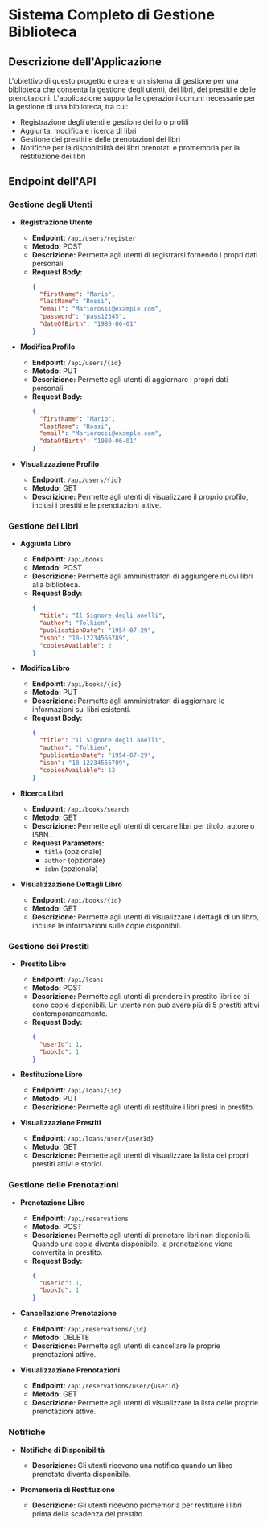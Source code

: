# Sistema Completo di Gestione Biblioteca

## Descrizione dell'Applicazione

L'obiettivo di questo progetto è creare un sistema di gestione per una biblioteca che consenta la gestione degli utenti, dei libri, dei prestiti e delle prenotazioni. L'applicazione supporta le operazioni comuni necessarie per la gestione di una biblioteca, tra cui:
- Registrazione degli utenti e gestione dei loro profili
- Aggiunta, modifica e ricerca di libri
- Gestione dei prestiti e delle prenotazioni dei libri
- Notifiche per la disponibilità dei libri prenotati e promemoria per la restituzione dei libri

## Endpoint dell'API

### Gestione degli Utenti

- **Registrazione Utente**
    - **Endpoint:** `/api/users/register`
    - **Metodo:** POST
    - **Descrizione:** Permette agli utenti di registrarsi fornendo i propri dati personali.
    - **Request Body:**
      ```json
      {
        "firstName": "Mario",
        "lastName": "Rossi",
        "email": "Mariorossi@example.com",
        "password": "pass12345",
        "dateOfBirth": "1980-06-01"
      }
      ```

- **Modifica Profilo**
    - **Endpoint:** `/api/users/{id}`
    - **Metodo:** PUT
    - **Descrizione:** Permette agli utenti di aggiornare i propri dati personali.
    - **Request Body:**
      ```json
      {
        "firstName": "Mario",
        "lastName": "Rossi",
        "email": "Mariorossi@example.com",
        "dateOfBirth": "1980-06-01"
      }
      ```

- **Visualizzazione Profilo**
    - **Endpoint:** `/api/users/{id}`
    - **Metodo:** GET
    - **Descrizione:** Permette agli utenti di visualizzare il proprio profilo, inclusi i prestiti e le prenotazioni attive.

### Gestione dei Libri

- **Aggiunta Libro**
    - **Endpoint:** `/api/books`
    - **Metodo:** POST
    - **Descrizione:** Permette agli amministratori di aggiungere nuovi libri alla biblioteca.
    - **Request Body:**
      ```json
      {
        "title": "Il Signore degli anelli",
        "author": "Tolkien",
        "publicationDate": "1954-07-29",
        "isbn": "18-12234556789",
        "copiesAvailable": 2
      }
      ```

- **Modifica Libro**
    - **Endpoint:** `/api/books/{id}`
    - **Metodo:** PUT
    - **Descrizione:** Permette agli amministratori di aggiornare le informazioni sui libri esistenti.
    - **Request Body:**
      ```json
      {
        "title": "Il Signore degli anelli",
        "author": "Tolkien",
        "publicationDate": "1954-07-29",
        "isbn": "18-12234556789",
        "copiesAvailable": 12
      }
      ```

- **Ricerca Libri**
    - **Endpoint:** `/api/books/search`
    - **Metodo:** GET
    - **Descrizione:** Permette agli utenti di cercare libri per titolo, autore o ISBN.
    - **Request Parameters:**
        - `title` (opzionale)
        - `author` (opzionale)
        - `isbn` (opzionale)

- **Visualizzazione Dettagli Libro**
    - **Endpoint:** `/api/books/{id}`
    - **Metodo:** GET
    - **Descrizione:** Permette agli utenti di visualizzare i dettagli di un libro, incluse le informazioni sulle copie disponibili.

### Gestione dei Prestiti

- **Prestito Libro**
    - **Endpoint:** `/api/loans`
    - **Metodo:** POST
    - **Descrizione:** Permette agli utenti di prendere in prestito libri se ci sono copie disponibili. Un utente non può avere più di 5 prestiti attivi contemporaneamente.
    - **Request Body:**
      ```json
      {
        "userId": 1,
        "bookId": 1
      }
      ```

- **Restituzione Libro**
    - **Endpoint:** `/api/loans/{id}`
    - **Metodo:** PUT
    - **Descrizione:** Permette agli utenti di restituire i libri presi in prestito.

- **Visualizzazione Prestiti**
    - **Endpoint:** `/api/loans/user/{userId}`
    - **Metodo:** GET
    - **Descrizione:** Permette agli utenti di visualizzare la lista dei propri prestiti attivi e storici.

### Gestione delle Prenotazioni

- **Prenotazione Libro**
    - **Endpoint:** `/api/reservations`
    - **Metodo:** POST
    - **Descrizione:** Permette agli utenti di prenotare libri non disponibili. Quando una copia diventa disponibile, la prenotazione viene convertita in prestito.
    - **Request Body:**
      ```json
      {
        "userId": 1,
        "bookId": 1
      }
      ```

- **Cancellazione Prenotazione**
    - **Endpoint:** `/api/reservations/{id}`
    - **Metodo:** DELETE
    - **Descrizione:** Permette agli utenti di cancellare le proprie prenotazioni attive.

- **Visualizzazione Prenotazioni**
    - **Endpoint:** `/api/reservations/user/{userId}`
    - **Metodo:** GET
    - **Descrizione:** Permette agli utenti di visualizzare la lista delle proprie prenotazioni attive.

### Notifiche

- **Notifiche di Disponibilità**
    - **Descrizione:** Gli utenti ricevono una notifica quando un libro prenotato diventa disponibile.

- **Promemoria di Restituzione**
    - **Descrizione:** Gli utenti ricevono promemoria per restituire i libri prima della scadenza del prestito.